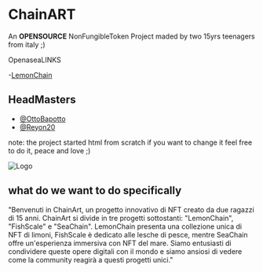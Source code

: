 
# ChainART

An **OPENSOURCE** NonFungibleToken Project maded by two 15yrs teenagers from italy ;)

OpenaseaLINKS

-[LemonChain](https://opensea.io/collection/lemonchains?search[sortAscending]=true&search[sortBy]=UNIT_PRICE)

## HeadMasters

 - [@OttoBapotto](https://github.com/ottobapotto8)
 - [@Reyon20](https://github.com/reyon20)
 
 note: the project started html from scratch if you want to change it feel free to do it, peace and love ;)

![Logo](https://raw.githubusercontent.com/ottobapotto8/ChainArt/main/ChainArt/images/Main1.png)

## what do we want to do specifically

"Benvenuti in ChainArt, un progetto innovativo di NFT creato da due ragazzi di 15 anni. ChainArt si divide in tre progetti sottostanti: "LemonChain", "FishScale" e "SeaChain". LemonChain presenta una collezione unica di NFT di limoni, FishScale è dedicato alle lesche di pesce, mentre SeaChain offre un'esperienza immersiva con NFT del mare. Siamo entusiasti di condividere queste opere digitali con il mondo e siamo ansiosi di vedere come la community reagirà a questi progetti unici."

